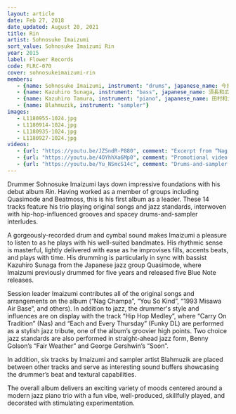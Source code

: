 ```yaml
---
layout: article
date: Feb 27, 2018
date_updated: August 20, 2021
title: Rin
artist: Sohnosuke Imaizumi
sort_value: Sohnosuke Imaizumi Rin
year: 2015
label: Flower Records
code: FLRC-070
cover: sohnosukeimaizumi-rin
members:
   - {name: Sohnosuke Imaizumi, instrument: "drums", japanese_name: 今泉総之輔, url: "http://www.imaizumisohnosuke.com"}
   - {name: Kazuhiro Sunaga, instrument: "bass", japanese_name: 須長和広}
   - {name: Kazuhiro Tamura, instrument: "piano", japanese_name: 田村和大}
   - {name: Blahmuzik, instrument: "sampler"}
images:
   - L1180955-1024.jpg
   - L1180914-1024.jpg
   - L1180935-1024.jpg
   - L1180927-1024.jpg
videos: 
   - {url: "https://youtu.be/JZSndR-P880", comment: "Excerpt from “Nag Champa”, the first track on this album"}
   - {url: "https://youtu.be/4OYhhXa6Mp0", comment: "Promotional video for the album"}
   - {url: "https://youtu.be/Yu_NSmcS14c", comment: "Drums-and-sampler excerpts from Sohnosuke Imaizumi and Blahmuzik"}
---
```

Drummer Sohnosuke Imaizumi lays down impressive foundations with his debut album *Rin*. Having worked as a member of groups including Quasimode and Beatmoss, this is his first album as a leader. These 14 tracks feature his trio playing original songs and jazz standards, interwoven with hip-hop-influenced grooves and spacey drums-and-sampler interludes.

A gorgeously-recorded drum and cymbal sound makes Imaizumi a pleasure to listen to as he plays with his well-suited bandmates. His rhythmic sense is masterful, lightly delivered with ease as he improvises fills, accents beats, and plays with time. His drumming is particularly in sync with bassist Kazuhiro Sunaga from the Japanese jazz group Quasimode, where Imaizumi previously drummed for five years and released five Blue Note releases.

Session leader Imaizumi contributes all of the original songs and arrangements on the album (“Nag Champa”, “You So Kind”, “1993 Misawa Air Base”, and others). In addition to jazz, the drummer's style and influences are on display with the track “Hip Hop Medley”, where “Carry On Tradition” (Nas) and “Each and Every Thursday” (Funky DL) are performed as a stylish jazz tribute, one of the album’s groovier high points. Two choice jazz standards are also performed in straight-ahead jazz form, Benny Golson’s “Fair Weather” and George Gershwin’s “Soon”.

In addition, six tracks by Imaizumi and sampler artist Blahmuzik are placed between other tracks and serve as interesting sound buffers showcasing the drummer’s beat and textural capabilities.

The overall album delivers an exciting variety of moods centered around a modern jazz piano trio with a fun vibe, well-produced, skillfully played, and decorated with stimulating experimentation.







